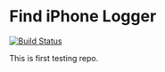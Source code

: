 # Find iPhone Logger

[![Build Status](https://travis-ci.org/AlekseevAV/FILogger.svg?branch=master)](https://travis-ci.org/AlekseevAV/FILogger)

This is first testing repo.
